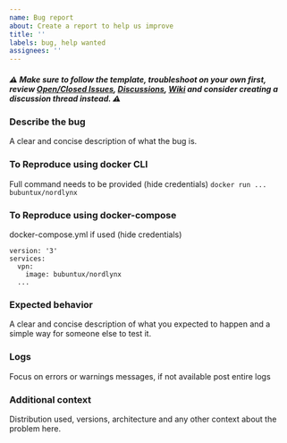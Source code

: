 ```yaml
---
name: Bug report
about: Create a report to help us improve
title: ''
labels: bug, help wanted
assignees: ''
---
```

##### :warning: Make sure to follow the template, troubleshoot on your own first, review [Open/Closed Issues](https://github.com/bubuntux/nordlynx/issues), [Discussions](https://github.com/bubuntux/nordlynx/discussions), [Wiki](https://github.com/bubuntux/nordlynx/wiki) and consider creating a discussion thread instead. :warning:

### **Describe the bug**
A clear and concise description of what the bug is.

### **To Reproduce using docker CLI**
Full command needs to be provided (hide credentials)
`docker run ... bubuntux/nordlynx `

### **To Reproduce using docker-compose**
docker-compose.yml if used  (hide credentials)
```
version: '3'
services:
  vpn:
    image: bubuntux/nordlynx
  ...
```

### **Expected behavior**
A clear and concise description of what you expected to happen and a simple way for someone else to test it.

### **Logs**
Focus on errors or warnings messages, if not available post entire logs

### **Additional context**
Distribution used, versions, architecture and any other context about the problem here.
